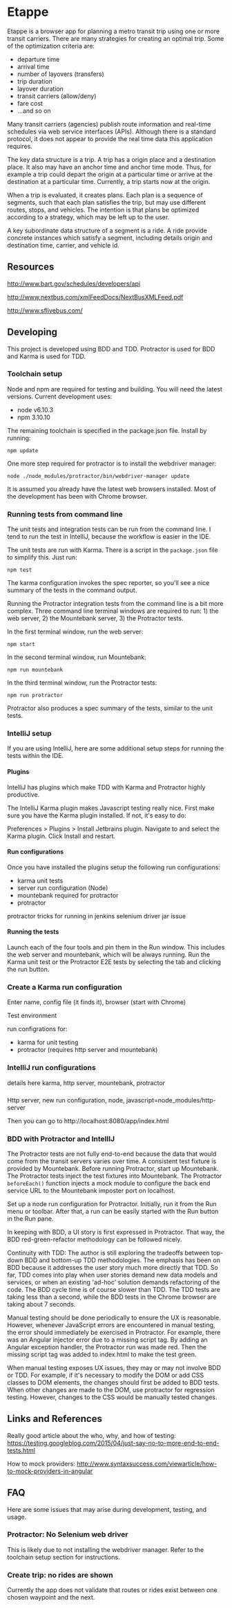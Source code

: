 # Etappe

Etappe is a browser app for planning a metro transit trip using one or more
transit carriers. There are many strategies for creating an optimal trip. Some 
of the optimization criteria are:

* departure time
* arrival time
* number of layovers (transfers)
* trip duration
* layover duration
* transit carriers (allow/deny)
* fare cost
* ...and so on

Many transit carriers (agencies) publish route information and real-time
schedules via web service interfaces (APIs). Although there is a standard
protocol, it does not appear to provide the real time data this application
requires.

The key data structure is a trip. A trip has a origin place and a destination
place. It also may have an anchor time and anchor time mode. Thus, for example
a trip could depart the origin at a particular time or arrive at the destination
at a particular time. Currently, a trip starts now at the origin.

When a trip
is evaluated, it creates plans. Each plan is a sequence of segments, such that each
plan satisfies the trip, but may use different routes, stops, and vehicles. The
intention is that plans be optimized according to a strategy, which may be left
up to the user.

A key subordinate data structure of a segment is a ride. A ride provide concrete
instances which satisfy a segment, including details origin and destination time,
carrier, and vehicle id.

## Resources

http://www.bart.gov/schedules/developers/api

http://www.nextbus.com/xmlFeedDocs/NextBusXMLFeed.pdf

http://www.sflivebus.com/

## Developing
This project is developed using BDD and TDD. Protractor is used for BDD and Karma is used for TDD.

### Toolchain setup
Node and npm are required for testing and building. You will need the latest versions. Current development uses:

- node v6.10.3
- npm 3.10.10

The remaining toolchain is specified in the package.json file. Install by running:

``npm update``

One more step required for protractor is to install the webdriver manager:

``node ./node_modules/protractor/bin/webdriver-manager update``

It is assumed you already have the latest web browsers installed. Most of the development has been with Chrome browser.

### Running tests from command line
The unit tests and integration tests can be run from the command line.
I tend to run the test in IntelliJ, because the workflow is easier in the IDE.

The unit tests are run with Karma.
There is a script in the ``package.json`` file to simplify this.
Just run:

``npm test``

The karma configuration invokes the spec reporter, so you'll see a nice summary of the tests in the command output.

Running the Protractor integration tests from the command line is a bit more complex.
Three command line terminal windows are required to run: 1) the web server, 2) the Mountebank server, 3) the Protractor tests.

In the first terminal window, run the web server:

``npm start``

In the second terminal window, run Mountebank:

``npm run mountebank``

In the third terminal window, run the Protractor tests:

``npm run protractor``

Protractor also produces a spec summary of the tests, similar to the unit tests.

### IntelliJ setup
If you are using IntelliJ, here are some additional setup steps for running the tests within the IDE.

#### Plugins
IntelliJ has plugins which make TDD with Karma and Protractor highly productive.

The IntelliJ Karma plugin makes Javascript testing really nice. First make sure you have the Karma plugin installed.
If not, it's easy to do:

Preferences > Plugins > Install Jetbrains plugin. Navigate to and select the Karma plugin. Click Install and restart.

#### Run configurations
Once you have installed the plugins setup the following run configurations:

- karma unit tests
- server run configuration (Node)
- mountebank required for protractor
- protractor

protractor tricks for running in jenkins
selenium driver jar issue

#### Running the tests
Launch each of the four tools and pin them in the Run window. This includes the web server and mountebank, which will
be always running. Run the Karma unit test or the Protractor E2E tests by selecting the tab and clicking the run button.

### Create a Karma run configuration
Enter name, config file (it finds it), browser (start with Chrome)

Test environment

run configrations for:

- karma for unit testing
- protractor (requires http server and mountebank)

### IntelliJ run configurations
details here
karma, http server, mountebank, protractor

###

Http server, new run configuration, node, javascript=node_modules/http-server

Then you can go to http://localhost:8080/app/index.html

### BDD with Protractor and IntellIJ

The Protractor tests are not fully end-to-end because the data that would come from the transit servers varies over time.
A consistent test fixture is provided by Mountebank. Before running Protractor, start up Mountebank.
The Protractor tests inject the test fixtures into Mountebank. The Protractor ``beforeEach()`` function injects a mock module to
configure the back end service URL to the Mountebank imposter port on localhost.

Set up a node run configuration for Protractor. Initially, run it from the Run menu or toolbar.
After that, a run can be easily started with the Run button in the Run pane.

In keeping with BDD, a UI story is first expressed in Protractor. That way, the BDD red-green-refactor methodology can
be followed nicely.

Continuity with TDD: The author is still exploring the tradeoffs between top-down BDD and bottom-up TDD methodologies.
The emphasis has been on BDD because it addresses the user story much more directly that TDD. So far, TDD comes into play
when user stories demand new data models and services, or when an existing 'ad-hoc' solution demands refactoring of the
code. The BDD cycle time is of course slower than TDD. The TDD tests are taking less than a second, while the BDD tests
in the Chrome browser are taking about 7 seconds.

Manual testing should be done periodically to ensure the UX is reasonable. However, whenever JavaScript errors are encountered
in manual testing, the error should immediately be exercised in Protractor. For example, there was an Angular injector
error due to a missing script tag. By adding an Angular exception handler, the Protractor run was made red. Then the
missing script tag was added to index.html to make the test green.

When manual testing exposes UX issues, they may or may not involve BDD or TDD. For example, if it's necessary to modify
the DOM or add CSS classes to DOM elements, the changes should first be added to BDD tests. When other changes are made
to the DOM, use protractor for regression testing. However, changes to the CSS would be
manually tested changes.

## Links and References
Really good article about the who, why, and how of testing: https://testing.googleblog.com/2015/04/just-say-no-to-more-end-to-end-tests.html

How to mock providers: http://www.syntaxsuccess.com/viewarticle/how-to-mock-providers-in-angular

## FAQ
Here are some issues that may arise during development, testing, and usage.

### Protractor: No Selenium web driver
This is likely due to not installing the webdriver manager. Refer to the toolchain setup section for instructions.

### Create trip: no rides are shown
Currently the app does not validate that routes or rides exist between one chosen waypoint and the next.
